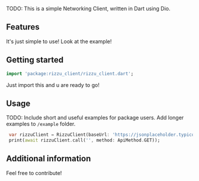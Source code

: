 <!-- 
This README describes the package. If you publish this package to pub.dev,
this README's contents appear on the landing page for your package.

For information about how to write a good package README, see the guide for
[writing package pages](https://dart.dev/guides/libraries/writing-package-pages). 

For general information about developing packages, see the Dart guide for
[creating packages](https://dart.dev/guides/libraries/create-library-packages)
and the Flutter guide for
[developing packages and plugins](https://flutter.dev/developing-packages). 
-->

TODO: This is a simple Networking Client, written in Dart using Dio.

## Features

It's just simple to use! Look at the example!

## Getting started

```dart
import 'package:rizzu_client/rizzu_client.dart';
```
Just import this and u are ready to go!

## Usage

TODO: Include short and useful examples for package users. Add longer examples
to `/example` folder. 

```dart
 var rizzuClient = RizzuClient(baseUrl: 'https://jsonplaceholder.typicode.com/posts/1');
 print(await rizzuClient.call('', method: ApiMethod.GET));
```

## Additional information

Feel free to contribute!
